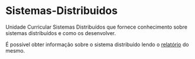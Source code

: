 # Sistemas-Distribuidos
Unidade Curricular Sistemas Distribuídos que fornece conhecimento sobre sistemas distribuídos e como os desenvolver.

É possível obter informação sobre o sistema distribuído lendo o [relatório](https://github.com/JoaoLeitao/Sistemas-Distribuidos/blob/master/Relat%C3%B3rio%20do%20Trabalho%20Pr%C3%A1tico%20de%20%C3%89poca%20Especial%20de%20Sistemas%20Distribu%C3%ADdos.pdf) do mesmo.
